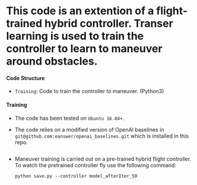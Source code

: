 # This code is an extention of a flight-trained hybrid controller. Transer learning is used to train the controller to learn to maneuver around obstacles.


#### Code Structure

- `Training`: Code to train the controller to maneuver. (Python3)

#### Training

- The code has been tested on `Ubuntu 16.04+`.

- The code relies on a modified version of OpenAI baselines in `git@github.com:eanswer/openai_baselines.git` which is installed in this repo.
  ```
- Maneuver training is carried out on a pre-trained hybrid flight controller. To watch the pretrained controller fly use the following command:

  ```
  python save.py --controller model_afterIter_50
  ```
